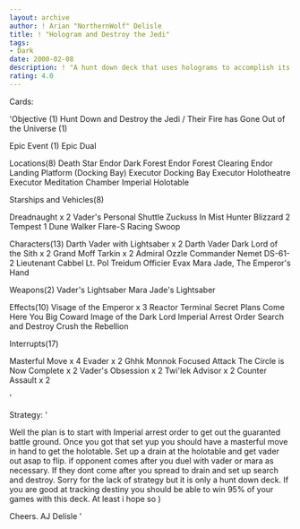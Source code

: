 ```yaml
---
layout: archive
author: ! Arian "NorthernWolf" Delisle
title: ! "Hologram and Destroy the Jedi"
tags:
- Dark
date: 2000-02-08
description: ! "A hunt down deck that uses holograms to accomplish its tasks."
rating: 4.0
---
```

Cards: 

'Objective (1)
Hunt Down and Destroy the Jedi / Their Fire has Gone Out of the Universe (1)

Epic Event (1)
Epic Dual

Locations(8)
Death Star
Endor Dark Forest
Endor Forest Clearing
Endor Landing Platform (Docking Bay)
Executor Docking Bay
Executor Holotheatre
Executor Meditation Chamber
Imperial Holotable

Starships and Vehicles(8)

Dreadnaught x 2
Vader's Personal Shuttle
Zuckuss In Mist Hunter
Blizzard 2
Tempest 1
Dune Walker
Flare-S Racing Swoop


Characters(13)
Darth Vader with Lightsaber x 2
Darth Vader Dark Lord of the Sith x 2
Grand Moff Tarkin x 2
Admiral Ozzle
Commander Nemet
DS-61-2
Lieutenant Cabbel
Lt. Pol Treidum
Officier Evax
Mara Jade, The Emperor's Hand

Weapons(2)
Vader's Lightsaber
Mara Jade's Lightsaber


Effects(10)
Visage of the Emperor x 3
Reactor Terminal
Secret Plans
Come Here You Big Coward
Image of the Dark Lord
Imperial Arrest Order
Search and Destroy
Crush the Rebellion

Interrupts(17)

Masterful Move x 4
Evader x 2
Ghhk
Monnok
Focused Attack
The Circle is Now Complete x 2
Vader's Obsession x 2
Twi'lek Advisor x 2
Counter Assault x 2

'

Strategy: '

Well the plan is to start with Imperial arrest order to get out the guaranted battle ground. Once you got that set yup you should have a masterful move in hand to get the holotable. Set up a drain at the holotable and get vader out asap to flip. if opponent comes after you duel with vader or mara as necessary. If they dont come after you spread to drain and set up search and destroy.
Sorry for the lack of strategy but it is only a hunt down deck. If you are good at tracking destiny you should be able to win 95% of your games with this deck. At least i hope so )

Cheers.
AJ Delisle '